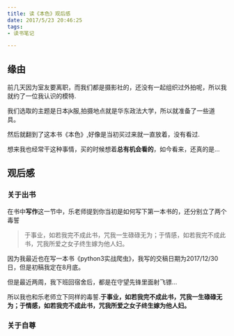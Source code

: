 ```yaml
---
title: 读《本色》观后感
date: 2017/5/23 20:46:25
tags:
- 读书笔记

---
```

## 缘由

前几天因为室友要离职，而我们都是摄影社的，还没有一起组织过外拍呢，所以我就约了一位我认识的模特.

我们选取的主题是日本jk服,拍摄地点就是华东政法大学，所以就准备了一些道具。

然后就翻到了这本书《本色》,好像是当初买过来就一直放着，没有看过.

想来我也经常干这种事情，买的时候想着**总有机会看的**，如今看来，还真的是...

## 观后感

### 关于出书

在书中**写作**这一节中，乐老师提到你当初是如何写下第一本书的，还分别立了两个毒誓

> 于事业，如若我完不成此书，咒我一生碌碌无为；于情感，如若我完不成此书，咒我所爱之女子终生嫁为他人妇。

因为我最近也在写一本书《python3实战爬虫》，我写的交稿日期为2017/12/30日，但是初稿我定在8月底。

但是最近两周，我下班回宿舍后，都是在守望先锋里面射飞镖...

所以我也和乐老师立下同样的毒誓.**于事业，如若我完不成此书，咒我一生碌碌无为；于情感，如若我完不成此书，咒我所爱之女子终生嫁为他人妇。**

### 关于自尊





